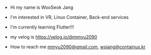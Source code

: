 - Hi my name is WooSeok Jang  
  
- I'm interested in VR, Linux Container, Back-end services  
  
- I'm currently learning Flutter!!!
  
- my velog is https://velog.io/@mmyu2090  
  
- How to reach me mmyu2090@gmail.com, wsjang@containus.kr
